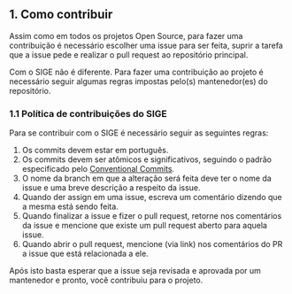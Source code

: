 ## 1. Como contribuir

Assim como em todos os projetos Open Source, para fazer uma contribuição é necessário escolher uma issue para ser feita, suprir a tarefa que a issue pede e realizar o pull request ao repositório principal.

Com o SIGE não é diferente. Para fazer uma contribuição ao projeto é necessário seguir algumas regras impostas pelo(s) mantenedor(es) do repositório.

### 1.1 Política de contribuições do SIGE

Para se contribuir com o SIGE é necessário seguir as seguintes regras:

1. Os commits devem estar em português.
2. Os commits devem ser atômicos e significativos, seguindo o padrão especificado pelo [Conventional Commits](conventional-commits.md).
3. O nome da branch em que a alteração será feita deve ter o nome da issue e uma breve descrição a respeito da issue.
4. Quando der assign em uma issue, escreva um comentário dizendo que a mesma está sendo feita.
5. Quando finalizar a issue e fizer o pull request, retorne nos comentários da issue e mencione que existe um pull request aberto para aquela issue.
6. Quando abrir o pull request, mencione (via link) nos comentários do PR a issue que está relacionada a ele.

Após isto basta esperar que a issue seja revisada e aprovada por um mantenedor e pronto, você contribuiu para o projeto.